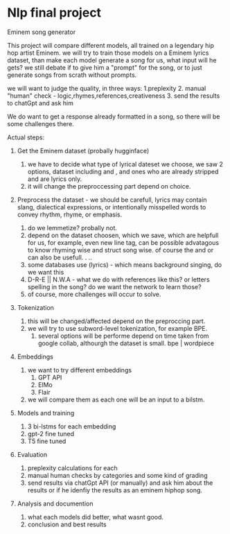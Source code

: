 # Nlp final project

Eminem song generator

This project will compare different models, all trained on a legendary hip hop artist Eminem.
we will try to train those models on a Eminem lyrics dataset, than make each model generate a song 
for us, what input will he gets? we still debate if to give him a "prompt" for the song, or to just generate songs from
scrath without prompts.

we will want to judge the quality, in three ways:
1.preplexity 
2. manual "human" check - logic,rhymes,references,creativeness
3. send the results to chatGpt and ask him

We do want to get a response already formatted in a song, so there will be some challenges there.

Actual steps:
1. Get the Eminem dataset (probally hugginface)
   1. we have to decide what type of lyrical dateset we choose, we saw 2 options, dataset including <verse> and <chorus> , and ones who are already stripped and are lyrics only.
   2. it will change the preproccessing part depend on choice.
2. Preprocess the dataset - we should be carefull, lyrics may contain slang, dialectical expressions, or intentionally misspelled words to convey rhythm,    rhyme, or emphasis.
   1. do we lemmetize? probally not.
   2. depend on the dataset choosen, which <TAGS> we save, which are helpfull for us, for example, even new line tag, can be possible advatagous to know rhyming wise and struct song wise. of course the <verse X> and <chourus> or <intro> can also be usefull. <Newline>. <interlude>.<outro>.
   3. some databases use (lyrics) - which means background singing, do we want this
   4. D-R-E || N.W.A - what we do with references like this? or letters spelling in the song? do we want the network to learn those?
   5. of course, more challenges will occur to solve.
3. Tokenization 
   1. this will be changed/affected depend on the preproccing part.
   2. we will try to use subword-level tokenization, for example BPE.
       1. several options will be performe depend on time taken from google collab, althourgh the dataset is small. bpe | wordpiece 
   
4. Embeddings
    1. we want to try different embeddings
       1. GPT API
       2. ElMo 
       3. Flair
    2. we will compare them as each one will be an input to a bilstm.
 5. Models and training
    1. 3 bi-lstms for each embedding
    2. gpt-2 fine tuned
    3. T5 fine tuned 
5. Evaluation 
   1. preplexity calculations for each
   2. manual human checks by categories and some kind of grading
   3. send results via chatGpt API (or manually) and ask him about the results or if he idenfiy the results as an eminem hiphop song.
6. Analysis and documention
   1. what each models did better, what wasnt good.
   2. conclusion and best results
   



